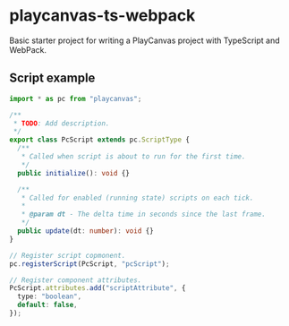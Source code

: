 # playcanvas-ts-webpack

</div>

Basic starter project for writing a PlayCanvas project with TypeScript and WebPack.


## Script example

```ts
import * as pc from "playcanvas";

/**
 * TODO: Add description.
 */
export class PcScript extends pc.ScriptType {
  /**
   * Called when script is about to run for the first time.
   */
  public initialize(): void {}

  /**
   * Called for enabled (running state) scripts on each tick.
   *
   * @param dt - The delta time in seconds since the last frame.
   */
  public update(dt: number): void {}
}

// Register script copmonent.
pc.registerScript(PcScript, "pcScript");

// Register component attributes.
PcScript.attributes.add("scriptAttribute", {
  type: "boolean",
  default: false,
});
```
